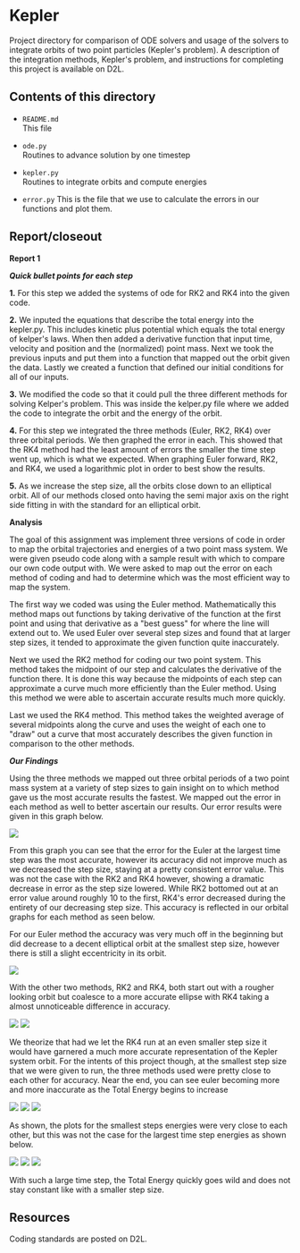 Kepler
======

Project directory for comparison of ODE solvers and usage of the solvers to integrate orbits of two point particles (Kepler's problem). A description of the integration methods, Kepler's problem, and instructions for completing this project is available on D2L.

Contents of this directory
--------------------------

* `README.md`  
This file

* `ode.py`  
Routines to advance solution by one timestep

* `kepler.py`  
Routines to integrate orbits and compute energies

* `error.py`
This is the file that we use to calculate the errors in our functions and plot them.


Report/closeout
---------------



**Report 1**

***Quick bullet points for each step***

**1.** For this step we added the systems of ode for RK2 and RK4 into the given code.

**2.** We inputed the equations that describe the total energy into the kepler.py. This includes kinetic plus potential which equals the total energy of kelper's laws. When then added a derivative function that input time, velocity and position and the (normalized) point mass. Next we took the previous inputs and put them into a function that mapped out the orbit given the data. Lastly we created a function that defined our initial conditions for all of our inputs.

**3.** We modified the code so that it could pull the three different methods for solving Kelper's problem. This was inside the kelper.py file where we added the code to integrate the orbit and the energy of the orbit.

**4.** For this step we integrated the three methods (Euler, RK2, RK4) over three orbital periods. We then graphed the error in each. This showed that the RK4 method had the least amount of errors the smaller the time step went up, which is what we expected. When graphing Euler forward, RK2, and RK4, we used a logarithmic plot in order to best show the results.

**5.** As we increase the step size, all the orbits close down to an elliptical orbit. All of our methods closed onto having the semi major axis on the right side fitting in with the standard for an elliptical orbit.


**Analysis**

The goal of this assignment was implement three versions of code in order to map the orbital trajectories and energies of a two point mass system. We were given pseudo code along with a sample result with which to compare our own code output with. We were asked to map out the error on each method of coding and had to determine which was the most efficient way to map the system.

The first way we coded was using the Euler method. Mathematically this method maps out functions by taking derivative of the function at the first point and using that derivative as a "best guess" for where the line will extend out to. We used Euler over several step sizes and found that at larger step sizes, it tended to approximate the given function quite inaccurately.

Next we used the RK2 method for coding our two point system. This method takes the midpoint of our step and calculates the derivative of the function there. It is done this way because the midpoints of each step can approximate a curve much more efficiently than the Euler method. Using this method we were able to ascertain accurate results much more quickly.

Last we used the RK4 method. This method takes the weighted average of several midpoints along the curve and uses the weight of each one to "draw" out a curve that most accurately describes the given function in comparison to the other methods.

***Our Findings***

Using the three methods we mapped out three orbital periods of a two point mass system at a variety of step sizes to gain insight on to which method gave us the most accurate results the fastest. We mapped out the error in each method as well to better ascertain our results. Our error results were given in this graph below.

![](error.png)

From this graph you can see that the error for the Euler at the largest time step was the most accurate, however its accuracy did not improve much as we decreased the step size, staying at a pretty consistent error value. This was not the case with the RK2 and RK4 however, showing a dramatic decrease in error as the step size lowered. While RK2 bottomed out at an error value around roughly 10 to the first, RK4's error decreased during the entirety of our decreasing step size. This accuracy is reflected in our orbital graphs for each method as seen below.

For our Euler method the accuracy was very much off in the beginning but did decrease to a decent elliptical orbit at the smallest step size, however there is still a slight eccentricity in its orbit.

![](euler_traject.png)

With the other two methods, RK2 and RK4, both start out with a rougher looking orbit but coalesce to a more accurate ellipse with RK4 taking a almost unnoticeable difference in accuracy.

![](rk2_traject.png)
![](rk4_traject.png)

We theorize that had we let the RK4 run at an even smaller step size it would have garnered a much more accurate representation of the Kepler system orbit. For the intents of this project though, at the smallest step size that we were given to run, the three methods used were pretty close to each other for accuracy. Near the end, you can see euler becoming more and more inaccurate as the Total Energy begins to increase

![](energy_euler_small_steps.png)
![](energy_rk2_small_steps.png)
![](energy_rk4_small_steps.png)

As shown, the plots for the smallest steps energies were very close to each other, but this was not the case for the largest time step energies as shown below.

![](energy_euler_large_steps.png)
![](energy_rk2_large_steps.png)
![](energy_rk4_large_steps.png)

With such a large time step, the Total Energy quickly goes wild and does not stay constant like with a smaller step size.


Resources
---------
Coding standards are posted on D2L.
